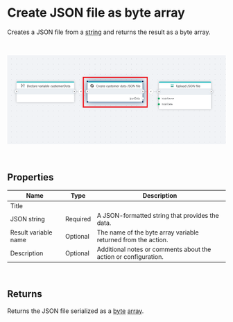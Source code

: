 # Create JSON file as byte array

Creates a JSON file from a [string](https://learn.microsoft.com/en-us/dotnet/api/system.string) and returns the result as a byte array.

<br/>

![img](../../../../images/flow/json-create.png)

<br/>

## Properties

| Name                     | Type     | Description                 |
| ------------------------ | -------- | --------------------------- |
| Title                    |          |                             |
| JSON string                   | Required | A JSON-formatted string that provides the data. |
| Result variable name     | Optional | The name of the byte array variable returned from the action.                             |
| Description              | Optional |  Additional notes or comments about the action or configuration. |

<br/>

## Returns

Returns the JSON file serialized as a [byte](https://learn.microsoft.com/en-us/dotnet/api/system.byte) [array](https://learn.microsoft.com/en-us/dotnet/csharp/language-reference/builtin-types/arrays).
